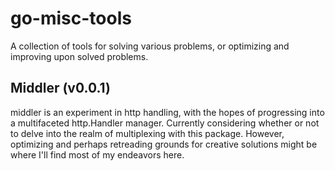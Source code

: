 # go-misc-tools
A collection of tools for solving various problems, or optimizing and improving upon solved problems.

## Middler (v0.0.1)

middler is an experiment in http handling, with the hopes of progressing into a multifaceted http.Handler manager.
Currently considering whether or not to delve into the realm of multiplexing with this package. However, optimizing and perhaps retreading grounds for 
creative solutions might be where I'll find most of my endeavors here. 
